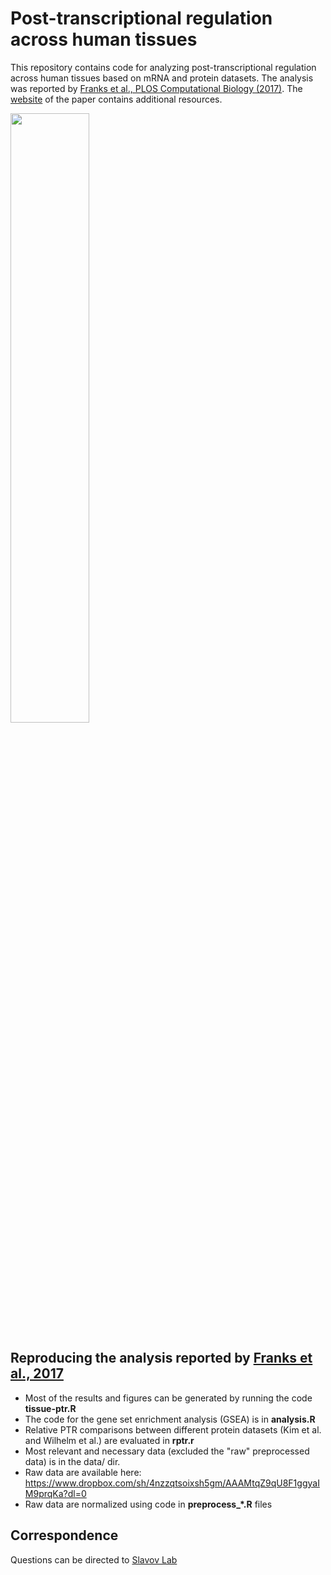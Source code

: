 # Post-transcriptional regulation across human tissues


This repository contains code for analyzing post-transcriptional regulation across human tissues based on mRNA and protein datasets. The analysis was reported by [Franks et al., PLOS Computational Biology (2017)](https://journals.plos.org/ploscompbiol/article?id=10.1371/journal.pcbi.1005535). The [website](http://slavovlab.net/2016_PTR/index.html) of the paper contains additional resources.


<img src="http://slavovlab.net/2016_PTR/Simson's_Paradox_in_Gene_regulation.png" width="50%">


## Reproducing the analysis reported by [Franks et al., 2017](https://journals.plos.org/ploscompbiol/article?id=10.1371/journal.pcbi.1005535)

- Most of the results and figures can be generated by running the code **tissue-ptr.R**
- The code for the gene set enrichment analysis (GSEA) is in **analysis.R**
- Relative PTR comparisons between different protein datasets (Kim et al. and Wilhelm et al.) are evaluated in **rptr.r**
- Most relevant and necessary data (excluded the "raw" preprocessed data) is in the data/ dir.
- Raw data are available here: https://www.dropbox.com/sh/4nzzqtsoixsh5gm/AAAMtqZ9qU8F1ggyaIM9prqKa?dl=0
- Raw data are normalized using code in **preprocess_\*.R** files

## Correspondence
Questions can be directed to [Slavov Lab](http://slavovlab.net/)  
